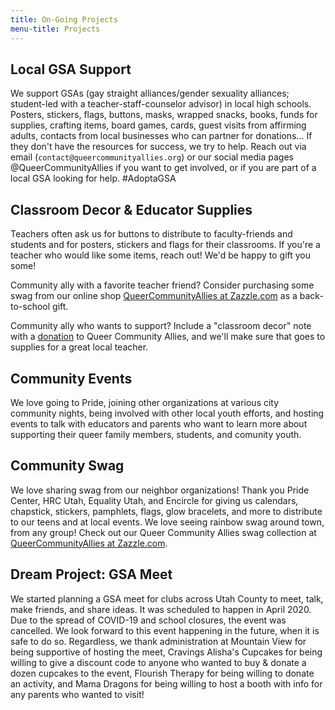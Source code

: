 ```yaml
---
title: On-Going Projects
menu-title: Projects
---
```


## Local GSA Support 

We support GSAs (gay straight alliances/gender sexuality alliances; student-led with a teacher-staff-counselor advisor) in local high schools. Posters, stickers, flags, buttons, masks, wrapped snacks, books, funds for supplies, crafting items, board games, cards, guest visits from affirming adults, contacts from local businesses who can partner for donations... If they don't have the resources for success, we try to help. Reach out via email (`contact@queercommunityallies.org`) or our social media pages @QueerCommunityAllies if you want to get involved, or if you are part of a local GSA looking for help. #AdoptaGSA 

## Classroom Decor & Educator Supplies

Teachers often ask us for buttons to distribute to faculty-friends and students and for posters, stickers and flags for their classrooms. If you're a teacher who would like some items, reach out! We'd be happy to gift you some! 

Community ally with a favorite teacher friend? Consider purchasing some swag from our online shop [QueerCommunityAllies at Zazzle.com](https://www.zazzle.com/store/queercommunityallies) as a back-to-school gift. 

Community ally who wants to support? Include a "classroom decor" note with a [donation](https://queercommunityallies.org/donate/) to Queer Community Allies, and we'll make sure that goes to supplies for a great local teacher. 

## Community Events

We love going to Pride, joining other organizations at various city community nights, being involved with other local youth efforts, and hosting events to talk with educators and parents who want to learn more about supporting their queer family members, students, and comunity youth. 

## Community Swag

We love sharing swag from our neighbor organizations! Thank you Pride Center, HRC Utah, Equality Utah, and Encircle for giving us calendars, chapstick, stickers, pamphlets, flags, glow bracelets, and more to distribute to our teens and at local events. We love seeing rainbow swag around town, from any group! Check out our Queer Community Allies swag collection at [QueerCommunityAllies at Zazzle.com](https://www.zazzle.com/store/queercommunityallies).

## Dream Project: GSA Meet
 
We started planning a GSA meet for clubs across Utah County to meet, talk, make friends, and share ideas. It was scheduled to happen in April 2020. Due to the spread of COVID-19 and school closures, the event was cancelled. We look forward to this event happening in the future, when it is safe to do so. Regardless, we thank administration at Mountain View for being supportive of hosting the meet, Cravings Alisha's Cupcakes for being willing to give a discount code to anyone who wanted to buy & donate a dozen cupcakes to the event, Flourish Therapy for being willing to donate an activity, and Mama Dragons for being willing to host a booth with info for any parents who wanted to visit!  
